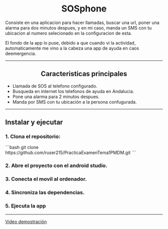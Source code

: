 <H1 align="center"> SOSphone </H1>

<p> Consiste en una aplicacion para hacer llamadas, buscar una url, poner una alarma para dos minutos despues, y en mi caso, manda un SMS con tu ubicacion
al numero selecionado en la configuracion de esta.

El fondo de la app lo puse, debido a que cuando vi la actividad, automaticamente me vino a la cabeza una app de ayuda en caos deemergencia.</p>

---

<H2 align="center"> Caracteristicas principales </H2>

- Llamada de SOS al telefono configurado.
- Busqueda en internet los telefonos de ayuda en Andalucia.
- Pone una alarma para 2 minutos despues.
- Manda por SMS con tu ubicación a la persona confugurada.

--- 

<H2> Instalar y ejecutar </H2>
<H3> 1. Clona el repositorio: </H3>
```bash
git clone https://github.com/ruser215/PracticaExamenTema1PMDM.git
```
<H3> 2. Abre el proyecto con el android studio.</H3>
<H3> 3. Conecta el movil al ordenador.</H3>
<H3> 4. Sincroniza las dependencias.</H3>
<H3> 5. Ejecuta la app</H3>

---

[Video demostración](https://drive.google.com/file/d/1dCKfrIE8JauMwGHuikGVsolMonBBorVZ/view?usp=drive_link)




